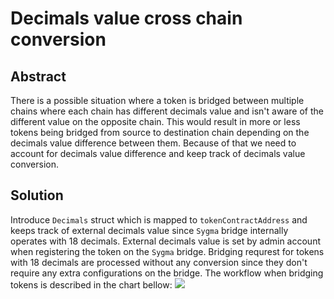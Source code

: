 # Decimals value cross chain conversion
## Abstract
There is a possible situation where a token is bridged between multiple chains where each chain has different decimals value and isn't aware of the different value on the opposite chain. This would result in more or less tokens being bridged from source to destination chain depending on the decimals value difference between them. Because of that we need to account for decimals value difference and keep track of decimals value conversion.

## Solution
Introduce `Decimals` struct which is mapped to `tokenContractAddress` and keeps track of external decimals value since `Sygma` bridge internally operates with 18 decimals. External decimals value is set by admin account when registering the token on the `Sygma` bridge. Bridging requrest for tokens with 18 decimals are processed without any conversion since they don't require any extra configurations on the bridge. The workflow when bridging tokens is described in the chart bellow:
![](/docs/resource/decimals_conversion.png)
